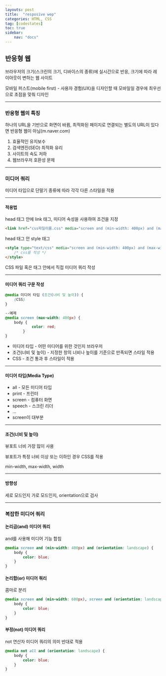 ```yaml
---
layouts: post
title:  "resposive wep"
categories: HTML, CSS
tag: [codestates]
toc: true
sidebar:
    nav: "docs"
---
```


## 반응형 웹

브라우저의 크기(스크린의 크기, 디바이스의 종류)에 실시간으로 반응, 크기에 따라 레이아웃이 변하는 웹 사이트

모바일 퍼스트(mobile first) - 사용자 경험(UX)을 디자인할 때 모바일일 경우에 최우선으로 초점을 맞춰 디자인

---

### 반응형 웹의 특징

하나의 URL을 기반으로 화면이 바뀜, 최적화된 페이지로 연결되는 별도의 URL이 있다면 반응형 웹이 아님(m.naver.com)

1. 효율적인 유지보수
2. 검색엔진(SEO) 최적화 유리
3. 사이트의 속도 저하
4. 웹브라우저 호환성 문제

---

### 미디어 쿼리

미디어 타입으로 단말기 종류에 따라 각각 다른 스타일을 적용

---

#### 적용법

head 태그 안에 link 태그, 미디어 속성을 사용하여 조건을 지정
```html
<link href="css파일이름.css" media="screen and (min-width: 400px) and (max-width: 1000px)" rel="stylesheet">
```

head 태그 안 style 태그
```html
<style type="text/css" media="screen and (min-width: 400px) and (max-width: 1000px)">
	/* css를 작성 */
</style>
```

CSS 파일 혹은 태그 안에서 직접 미디어 쿼리 작성

---

#### 미디어 쿼리 구문 작성

```css
@media 미디어 타입 (조건(너비 및 높이)) {
    (CSS)
}

--예제
@media screen (max-width: 400px) {
    body {
			color: red;
		}
}
```
- 미디어 타입 - 어떤 미디어를 위한 것인지 브라우저
- 조건(너비 및 높이) - 지정한 창의 너비나 높이를 기준으로 만족되면 스타일 적용
- CSS - 조건 통과 후 스타일이 적용

---

#### 미디어 타입(Media Type)

- all - 모든 미디어 타입
- print - 프린터
- screen - 컴퓨터 화면
- speech - 스크린 리더
- ...
- screen이 대부분

---

#### 조건(너비 및 높이)

뷰포트 너비 가장 많이 사용

뷰포트가 특정 너비 이상 또는 이하인 경우 CSS를 적용

min-width, max-width, width

---

#### 방향성

세로 모드인지 가로 모드인지, orientation으로 검사

---

### 복잡한 미디어 쿼리

#### 논리곱(and) 미디어 쿼리

and를 사용해 미디어 기능 합침
```css
@media screen and (min-width: 400px) and (orientation: landscape) {
    body {
        color: blue;
    }
}
```

#### 논리합(or) 미디어 쿼리

콤마로 분리
```css
@media screen and (min-width: 600px), screen and (orientation: landscape) {
    body {
        color: blue;
    }
}
```

#### 부정(not) 미디어 쿼리

not 연산자 미디어 쿼리의 의미 반대로 적용
```css
@media not all and (orientation: landscape) {
    body {
        color: blue;
    }
}
```